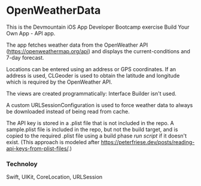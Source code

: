# OpenWeatherData

This is the Devmountain iOS App Developer Bootcamp exercise Build Your Own App - API app.

The app fetches weather data from the OpenWeather API (https://openweathermap.org/api) and displays the current-conditions and 7-day forecast.

Locations can be entered using an address or GPS coordinates. If an address is used, CLGeoder is used to obtain the latitude and longitude which is required by the OpenWeather API.

The views are created programmatically: Interface Builder isn't used.

A custom URLSessionConfiguration is used to force weather data to always be downloaded instead of being read from cache.

The API key is stored in a .plist file that is not included in the repo. A sample.plist file is included in the repo, but not the build target, and is copied to the required .plist file using a build phase _run script_ if it doesn't exist. (This approach is modeled after https://peterfriese.dev/posts/reading-api-keys-from-plist-files/.)

### Technoloy

Swift, UIKit, CoreLocation, URLSession
